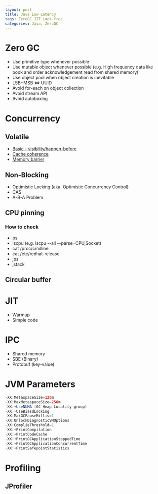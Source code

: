 ```yaml
---
layout: post
title: Java Low Latency
tags: ZeroGC JIT Lock-free
categories: Java, ZeroGC
---
```


# Zero GC
* Use primitive type whenever possible
* Use mutable object whenever possible (e.g. High frequency data like book and order acknowledgement read from shared memory)
* Use object pool when object creation is inevitable
* LSB+MSB <=> UUID
* Avoid for-each on object collection
* Avoid stream API
* Avoid autoboxing

# Concurrency
## Volatile
* [Basic - visibility/happen-before](https://www.baeldung.com/java-volatile)
* [Cache coherence](https://en.wikipedia.org/wiki/Cache_coherence)
* [Memory barrier](https://en.wikipedia.org/wiki/Memory_barrier)

## Non-Blocking
* Optimistic Locking (aka. Optimistic Concurrency Control)
* CAS
* A-B-A Problem

## CPU pinning

### How to check
* ps
* lscpu (e.g. lscpu --all --parse=CPU,Socket)
* cat /proc/cmdline
* cat /etc/redhat-release
* jps
* jstack

## Circular buffer

# JIT
* Warmup
* Simple code

# IPC
* Shared memory
* SBE (Binary)
* Protobuf (key-value)

# JVM Parameters
```java
-XX:MetaspaceSize=128m
-XX:MaxMetaspaceSize=256m
-XX:+UseNUMA (GC Heap Locality group)
-XX:-UseBiasdLocking
-XX:MaxGCPauseMillis=1
-XX:UnlockDiagnosticVMOptions
-XX:ComplieThreshold=1
-XX:+PrintCompilation
-XX:+PrintCodeCache
-XX:+PrintGCApplicationStoppedTime
-XX:+PrintGCApplicationConcurrentTime
-XX:+PrintSafepointStatistics
```

# Profiling
## JProfiler
